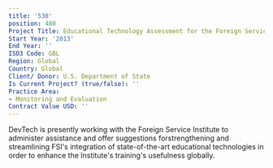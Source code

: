 ```yaml
---
title: '530'
position: 480
Project Title: Educational Technology Assessment for the Foreign Service Institute
Start Year: '2013'
End Year: ''
ISO3 Code: GBL
Region: Global
Country: Global
Client/ Donor: U.S. Department of State
Is Current Project? (true/false): ''
Practice Area:
- Monitoring and Evaluation
Contract Value USD: ''
---
```


DevTech is presently working with the Foreign Service Institute to administer assistance and offer suggestions forstrengthening and streamlining FSI's integration of state-of-the-art educational technologies in order to enhance the Institute's training's usefulness globally.